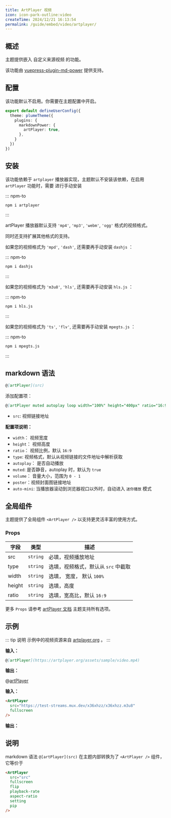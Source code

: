 ```yaml
---
title: ArtPlayer 视频
icon: icon-park-outline:video
createTime: 2024/12/21 16:13:54
permalink: /guide/embed/video/artplayer/
---
```


## 概述

主题提供嵌入 自定义来源视频 的功能。

该功能由 [vuepress-plugin-md-power](../../config/plugins/markdown-power.md) 提供支持。

## 配置

该功能默认不启用。你需要在主题配置中开启。

```ts title=".vuepress/config.ts"
export default defineUserConfig({
  theme: plumeTheme({
    plugins: {
      markdownPower: {
        artPlayer: true,
      },
    }
  })
})
```

## 安装

该功能依赖于 `artplayer` 播放器实现，主题默认不安装该依赖，在启用 `artPlayer` 功能时，需要
进行手动安装

::: npm-to

```sh
npm i artplayer
```

:::

artPlayer 播放器默认支持 `'mp4'`, `'mp3'`, `'webm'`, `'ogg'` 格式的视频格式。

同时还支持扩展其他格式的支持。

如果您的视频格式为 `'mpd'`, `'dash'`, 还需要再手动安装 `dashjs` ：

::: npm-to

```sh
npm i dashjs
```

:::

如果您的视频格式为 `'m3u8'`, `'hls'`, 还需要再手动安装 `hls.js` ：

::: npm-to

```sh
npm i hls.js
```

:::

如果您的视频格式为 `'ts'`, `'flv'`, 还需要再手动安装 `mpegts.js` ：

::: npm-to

```sh
npm i mpegts.js
```

:::

## markdown 语法

```md
@[artPlayer](src)
```

添加配置项：

```md
@[artPlayer muted autoplay loop width="100%" height="400px" ratio="16:9"](src)
```

- `src`: 视频链接地址

**配置项说明：**

- `width`： 视频宽度
- `height`： 视频高度
- `ratio`： 视频比例，默认 `16:9`
- `type`: 视频格式，默认从视频链接的文件地址中解析获取
- `autoplay`： 是否自动播放
- `muted`: 是否静音，autoplay 时，默认为 `true`
- `volume`： 音量大小，范围为 `0 - 1`
- `poster`：视频封面图链接地址
- `auto-mini`: 当播放器滚动到浏览器视口以外时，自动进入 `迷你播放` 模式

## 全局组件

主题提供了全局组件 `<ArtPlayer />` 以支持更灵活丰富的使用方式。

### Props

|字段 |类型 |描述 |
| -- | -- | -- |
| src | `string` | 必填，视频播放地址 |
| type | `string` | 选填，视频格式，默认从 `src` 中截取 |
| width | `string` | 选填， 宽度， 默认 `100%` |
| height | `string` | 选填，高度 |
| ratio | `string` | 选填，宽高比，默认 `16:9` |

更多 `Props` 请参考 [artPlayer 文档](https://artplayer.org/document/start/option.html) 主题支持所有选项。

## 示例

::: tip 说明
示例中的视频资源来自 [artplayer.org](https://artplayer.org) 。
:::

**输入：**

```md
@[artPlayer](https://artplayer.org/assets/sample/video.mp4)
```

**输出：**

@[artPlayer](https://artplayer.org/assets/sample/video.mp4)

**输入：**

```md
<ArtPlayer
  src="https://test-streams.mux.dev/x36xhzz/x36xhzz.m3u8"
  fullscreen
/>
```

**输出：**

<ArtPlayer
  src="https://test-streams.mux.dev/x36xhzz/x36xhzz.m3u8"
  fullscreen
/>

## 说明

markdown 语法 `@[artPlayer](src)` 在主题内部转换为了 `<ArtPlayer />` 组件，它等价于

```md
<ArtPlayer
  src="src"
  fullscreen
  flip
  playback-rate
  aspect-ratio
  setting
  pip
/>
```
